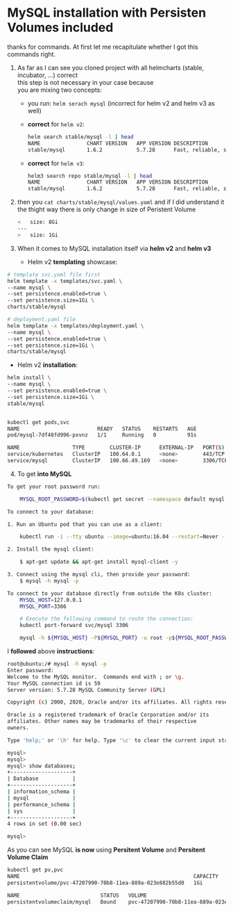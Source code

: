 # MySQL installation with Persisten Volumes included

thanks for commands. At first let me recapitulate whether I got this commands right.


1) As far as I can see you cloned project with all helmcharts (stable, incubator, ...) correct     
this step is not necessary in your case because      
you are mixing two concepts:     

   * you run: `helm serach mysql` (incorrect for helm v2 and helm v3 as well)     

        
   * **correct** for `helm v2`:
     ```bash
     helm search stable/mysql -l | head 
     NAME            	CHART VERSION	APP VERSION	DESCRIPTION                                                 
     stable/mysql    	1.6.2        	5.7.28     	Fast, reliable, scalable, and easy to use open-source rel...
     ```
  

   * **correct** for `helm v3`:

     ```bash
     helm3 search repo stable/mysql -l | head 
     NAME            	CHART VERSION	APP VERSION	DESCRIPTION                                       
     stable/mysql    	1.6.2        	5.7.28     	Fast, reliable, scalable, and easy to use open-..
     ```
2) then you `cat charts/stable/mysql/values.yaml` and if I did understand it the thight way there is only change in size of Peristent Volume

   ```bash
   <   size: 8Gi
   ---
   >   size: 1Gi
   ```

3) When it comes to MySQL installation itself via **helm v2** and **helm v3**


   * Helm v2 **templating** showcase:
```bash
# template svc.yaml file first
helm template -x templates/svc.yaml \
--name mysql \
--set persistence.enabled=true \
--set persistence.size=1Gi \
charts/stable/mysql

# deployment.yaml file
helm template -x templates/deployment.yaml \
--name mysql \
--set persistence.enabled=true \
--set persistence.size=1Gi \
charts/stable/mysql 
```

   * Helm v2 **installation**:
```bash
helm install \
--name mysql \
--set persistence.enabled=true \ 
--set persistence.size=1Gi \
stable/mysql 


kubectl get pods,svc
NAME                         READY   STATUS    RESTARTS   AGE
pod/mysql-7df48fd996-pxvnz   1/1     Running   0          91s

NAME                 TYPE        CLUSTER-IP      EXTERNAL-IP   PORT(S)    AGE
service/kubernetes   ClusterIP   100.64.0.1      <none>        443/TCP    15m
service/mysql        ClusterIP   100.66.49.169   <none>        3306/TCP   91s

```


4. To get **into MySQL**

```bash
To get your root password run:

    MYSQL_ROOT_PASSWORD=$(kubectl get secret --namespace default mysql -o jsonpath="{.data.mysql-root-password}" | base64 --decode; echo)

To connect to your database:

1. Run an Ubuntu pod that you can use as a client:

    kubectl run -i --tty ubuntu --image=ubuntu:16.04 --restart=Never -- bash -il

2. Install the mysql client:

    $ apt-get update && apt-get install mysql-client -y

3. Connect using the mysql cli, then provide your password:
    $ mysql -h mysql -p

To connect to your database directly from outside the K8s cluster:
    MYSQL_HOST=127.0.0.1
    MYSQL_PORT=3306

    # Execute the following command to route the connection:
    kubectl port-forward svc/mysql 3306

    mysql -h ${MYSQL_HOST} -P${MYSQL_PORT} -u root -p${MYSQL_ROOT_PASSWORD}
```


I **followed** above **instructions**: 
```bash
root@ubuntu:/# mysql -h mysql -p
Enter password: 
Welcome to the MySQL monitor.  Commands end with ; or \g.
Your MySQL connection id is 59
Server version: 5.7.28 MySQL Community Server (GPL)

Copyright (c) 2000, 2020, Oracle and/or its affiliates. All rights reserved.

Oracle is a registered trademark of Oracle Corporation and/or its
affiliates. Other names may be trademarks of their respective
owners.

Type 'help;' or '\h' for help. Type '\c' to clear the current input statement.

mysql> 
mysql> 
mysql> show databases;
+--------------------+
| Database           |
+--------------------+
| information_schema |
| mysql              |
| performance_schema |
| sys                |
+--------------------+
4 rows in set (0.00 sec)

mysql> 
```

As you can see MySQL **is now** using **Persitent Volume** and **Persitent Volume Claim**
```bash
kubectl get pv,pvc
NAME                                                        CAPACITY   ACCESS MODES   RECLAIM POLICY   STATUS   CLAIM           STORAGECLASS   REASON   AGE
persistentvolume/pvc-47207990-70b8-11ea-889a-023e882b55d0   1Gi        RWO            Delete           Bound    default/mysql   gp2                     6m42s

NAME                          STATUS   VOLUME                                     CAPACITY   ACCESS MODES   STORAGECLASS   AGE
persistentvolumeclaim/mysql   Bound    pvc-47207990-70b8-11ea-889a-023e882b55d0   1Gi        RWO            gp2            7m2s
```
